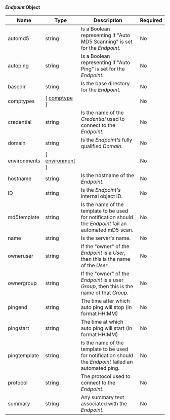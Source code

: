 
#### _Endpoint_ Object

| Name         | Type                                            | Description                                                                                               | Required |
|--------------|-------------------------------------------------|-----------------------------------------------------------------------------------------------------------|----------|
| automd5      | string                                          | Is a Boolean representing if "Auto MD5 Scanning" is set for the _Endpoint_.                               | No       |
| autoping     | string                                          | Is a Boolean representing if "Auto Ping" is set for the _Endpoint_.                                       | No       |
| basedir      | string                                          | Is the base directory for the _Endpoint_.                                                                 | No       |
| comptypes    | [ [comptype](/restapi/models/#comptype) ]       |                                                                                                           | No       |
| credential   | string                                          | Is the name of the _Credential_ used to connect to the _Endpoint_.                                        | No       |
| domain       | string                                          | Is the _Endpoint's_ fully qualified _Domain_.                                                             | No       |
| environments | [ [environment](/restapi/models/#environment) ] |                                                                                                           | No       |
| hostname     | string                                          | Is the hostname of the _Endpoint_.                                                                        | No       |
| ID           | string                                          | Is the _Endpoint's_ internal object ID.                                                                   | No       |
| md5template  | string                                          | Is the name of the template to be used for notification should the _Endpoint_ fail an automated mD5 scan. | No       |
| name         | string                                          | Is the server's name.                                                                                     | No       |
| owneruser    | string                                          | If the "owner" of the _Endpoint_ is a _User_, then this is the name of the _User_.                        | No       |
| ownergroup   | string                                          | If the "owner" of the _Endpoint_ is a user _Group_, then this is the name of that _Group_.                | No       |
| pingend      | string                                          | The time after which auto ping will stop (in format HH:MM)                                                | No       |
| pingstart    | string                                          | The time at which auto ping will start (in format HH:MM)                                                  | No       |
| pingtemplate | string                                          | Is the name of the template to be used for notification should the _Endpoint_ failed an automated ping.   | No       |
| protocol     | string                                          | The protocol used to connect to the _Endpoint_.                                                           | No       |
| summary      | string                                          | Any summary text associated with the _Endpoint_.                                                          | No       |
